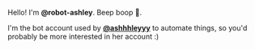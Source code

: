 Hello! I'm **@robot-ashley**. Beep boop 🤖.

I'm the bot account used by [**@ashhhleyyy**](https://github.com/ashhhleyyy/) to automate things, so you'd probably be more interested in her account :)
